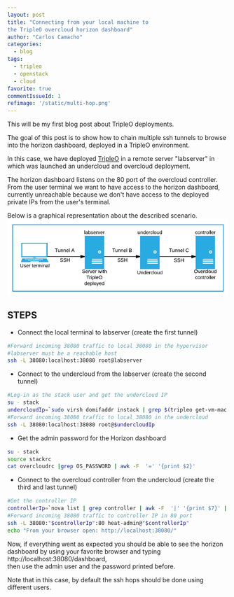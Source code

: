 ```yaml
---
layout: post
title: "Connecting from your local machine to
the TripleO overcloud horizon dashboard"
author: "Carlos Camacho"
categories:
  - blog
tags:
  - tripleo
  - openstack
  - cloud
favorite: true
commentIssueId: 1
refimage: '/static/multi-hop.png'
---
```


This will be my first blog post about TripleO deployments.

The goal of this post is to show how to chain multiple ssh
tunnels to browse into the horizon dashboard, deployed
in a TripleO environment.

In this case, we have deployed [TripleO](http://www.tripleo.org/)
in a remote server "labserver" in which was launched an undercloud
and overcloud deployment.

The horizon dashboard listens on the 80 port of the overcloud controller.
From the user terminal we want to have access to the horizon dashboard, currently
unreachable because we don't have access to the deployed private IPs from the
user's terminal.

Below is a graphical representation about the described scenario.
![](/static/multi-hop.png)    

## STEPS
* Connect the local terminal to labserver (create the first tunnel)

```bash
#Forward incoming 38080 traffic to local 38080 in the hypervisor
#labserver must be a reachable host
ssh -L 38080:localhost:38080 root@labserver
```

* Connect to the undercloud from the labserver (create the second tunnel)

```bash
#Log-in as the stack user and get the undercloud IP
su - stack
undercloudIp=`sudo virsh domifaddr instack | grep $(tripleo get-vm-mac instack) | awk '{print $4}' | sed 's/\/.*$//'`
#Forward incoming 38080 traffic to local 38080 in the undercloud
ssh -L 38080:localhost:38080 root@$undercloudIp
```

* Get the admin password for the Horizon dashboard

```bash
su - stack
source stackrc
cat overcloudrc |grep OS_PASSWORD | awk -F  '=' '{print $2}'
```

* Connect to the overcloud controller from the undercloud (create the third and last tunnel)

```bash
#Get the controller IP
controllerIp=`nova list | grep controller | awk -F  '|' '{print $7}' | awk -F  '=' '{print $2}'`
#Forward incoming 38080 traffic to controller IP in 80 port
ssh -L 38080:"$controllerIp":80 heat-admin@"$controllerIp"
echo "From your browser open: http://localhost:38080/"
```

Now, if everything went as expected you should be able to see
the horizon dashboard by using your favorite browser and typing http://localhost:38080/dashboard,  
then use the admin user and the password printed before.

Note that in this case, by default the ssh hops should be done using different users.
